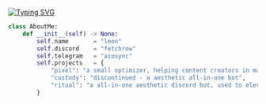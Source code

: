 
[![Typing SVG](https://readme-typing-svg.demolab.com?font=Montserrat&size=25&duration=3650&pause=3000&color=F7F7F7&random=false&width=435&lines=fetchrow%2C+a+python+developer)](https://git.io/typing-svg)

```py
class AboutMe:
    def __init__(self) -> None:
        self.name       = "leon"
        self.discord    = "fetchrow"
        self.telegram   = "aiosync"
        self.projects   = {
            "pixel": "a small optimizer, helping content creators in many ways.",
            "custody": "discontinued - a aesthetic all-in-one bot",
            "ritual": "a all-in-one aesthetic discord bot, used to elevate guilds with customization and more."
        }
```
